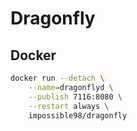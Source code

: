 # Dragonfly

## Docker

```bash
docker run --detach \
    --name=dragonflyd \
    --publish 7116:8080 \
    --restart always \
    impossible98/dragonfly
```
